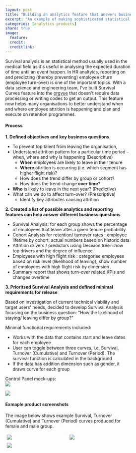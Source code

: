 ```yaml
---
layout: post
title: "Building an analytics feature that answers business questions"
excerpt: "An example of making sophisticated statistical analysis accessible through productisation."
categories: [analytics products]
share: true
image:
  feature:
  credit:
  creditlink:
---
```



Survival analysis is an statistical method usually used in the medical field as it's useful in analysing the expected duration of time until an event happen. In HR analtyics, reporting on and predicting (thereby preventing) employee churn (employee turn-over) is one of the important topics. With a data science and engineering team, I've built Survival Curves feature into the [orgvue](https://www.orgvue.com/) that doesn't require data processing or writing codes to get an output.
This feature now helps many organisations to better understand when and where employee attrition is happening and plan and execute on retention programmes.

#### Process

**1. Defined objectives and key business questions**

* To prevent top talent from leaving the organisation,
* Understand attrition pattern for a particular time period – when, where and why is happening (Descriptive)
  * **When** employees are likely to leave in their tenure
  * **Where** attrition is occurring (i.e. which segment has higher flight risk)? 
  * How does the trend differ by group or cohort?
  * How does the trend change **over time**?
* **Who** is likely to leave in the next year? (Predictive)
* What can we do to affect turn-over? (Prescriptive) 
  * Identify key attributes causing attrition


**2. Created a list of possible analytics and reporting features can help answer different business questions**
* Survival Analysis: for each group shows the percentage of employees that leave after a given tenure probability
* Cohort Analysis for retention/ turnover rates : employee lifetime by cohort, actual numbers based on historic data
* Attrition drivers / predictors using Decision tree: show top drivers and the degree of influence
* Employees with high flight risk : categorise employees based on risk level (likelihood of leaving), show number of employees with high flight risk by dimension
* Summary report that shows turn-over related KPIs and changes overtime

**3. Prioritsed Survival Analysis and defined minimal requirements for release**

Based on investigation of current technical viability and target users' needs, decided to develop Survival Analysis focusing on the business question: "How the likelihood of staying/ leaving differ by group?"

Minimal functional requirements included:
* Works with the data that contains start and leave dates for each employee
* User can toggle between three curves, i.e. Survival, Turnover (Cumulative) and Turnover (Period). The survival function is calculated in the background
* If the data has addition dimension such as gender, it draws curve for each group

Control Panel mock-ups:<br>
![](https://s3.eu-west-2.amazonaws.com/lubynoel-portfolio/survival-curves-controls-mock-up-1.png)

![](https://s3.eu-west-2.amazonaws.com/lubynoel-portfolio/survival-curves-controls-mock-up-2.png)

#### Exmaple product screenshots

The image below shows example Survival, Turnover (Cumulative) and Turnover (Period) curves produced for female and male group.

<style>
* {
    box-sizing: border-box;
}

.column {
    float: left;
    width: 50%;
    padding: 5px;
}

/* Clearfix (clear floats) */
.row::after {
    content: "";
    clear: both;
    display: table;
}

/* Responsive layout - makes the three columns stack on top of each other instead of next to each other */
@media screen and (max-width: 500px) {
    .column {
        width: 100%;
    }
}
</style>

<div class="row">
  <div class="column">
      <img src="https://s3.eu-west-2.amazonaws.com/lubynoel-portfolio/survival-curves-1-survival-prop.png">
  </div>
<div class="row">
  <div class="column">
     <img src="https://s3.eu-west-2.amazonaws.com/lubynoel-portfolio/survival-curves-2-turnover-prop.png">
  </div>
<div class="row">
  <div class="column">
     <img src="https://s3.eu-west-2.amazonaws.com/lubynoel-portfolio/survival-curves-3-trunover-rate.png">
  </div>
</div>

